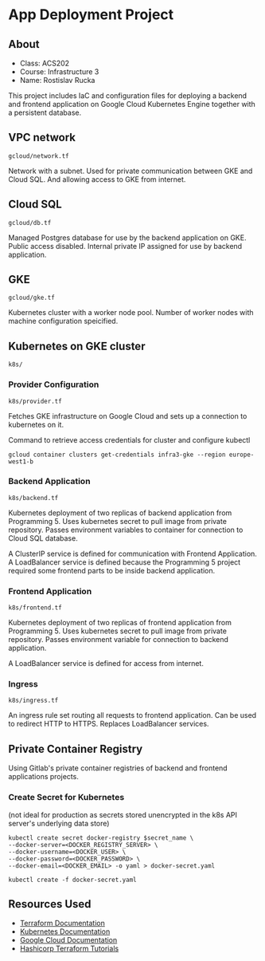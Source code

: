 # App Deployment Project

## About
- Class: ACS202
- Course: Infrastructure 3
- Name: Rostislav Rucka

This project includes IaC and configuration files for deploying a backend and frontend application on Google Cloud Kubernetes Engine together with a persistent database.

## VPC network
`gcloud/network.tf`

Network with a subnet. Used for private communication between GKE and Cloud SQL. And allowing access to GKE from internet.

## Cloud SQL
`gcloud/db.tf`

Managed Postgres database for use by the backend application on GKE. Public access disabled. Internal private IP assigned for use by backend application.

## GKE
`gcloud/gke.tf`

Kubernetes cluster with a worker node pool. Number of worker nodes with machine configuration speicified.

## Kubernetes on GKE cluster
`k8s/`

### Provider Configuration
`k8s/provider.tf`

Fetches GKE infrastructure on Google Cloud and sets up a connection to kubernetes on it.

Command to retrieve access credentials for cluster and configure kubectl
```
gcloud container clusters get-credentials infra3-gke --region europe-west1-b
```

### Backend Application
`k8s/backend.tf`

Kubernetes deployment of two replicas of backend application from Programming 5. Uses kubernetes secret to pull image from private repository. Passes environment variables to container for connection to Cloud SQL database.

A ClusterIP service is defined for communication with Frontend Application. A LoadBalancer service is defined because the Programming 5 project required some frontend parts to be inside backend application.

### Frontend Application
`k8s/frontend.tf`

Kubernetes deployment of two replicas of frontend application from Programming 5. Uses kubernetes secret to pull image from private repository. Passes environment variable for connection to backend application.

A LoadBalancer service is defined for access from internet.

### Ingress
`k8s/ingress.tf`

An ingress rule set routing all requests to frontend application. Can be used to redirect HTTP to HTTPS. Replaces LoadBalancer services.

## Private Container Registry
Using Gitlab's private container registries of backend and frontend applications projects.

### Create Secret for Kubernetes 
(not ideal for production as secrets stored unencrypted in the k8s API server's underlying data store)
```
kubectl create secret docker-registry $secret_name \
--docker-server=<DOCKER_REGISTRY_SERVER> \
--docker-username=<DOCKER_USER> \
--docker-password=<DOCKER_PASSWORD> \
--docker-email=<DOCKER_EMAIL> -o yaml > docker-secret.yaml
```
```
kubectl create -f docker-secret.yaml
```

## Resources Used

- [Terraform Documentation](https://registry.terraform.io/)
- [Kubernetes Documentation](ttps://kubernetes.io/docs/)
- [Google Cloud Documentation](https://cloud.google.com/docs)
- [Hashicorp Terraform Tutorials](https://developer.hashicorp.com/terraform/tutorials/kubernetes/kubernetes-provider?variants=kubernetes%3Agke)
